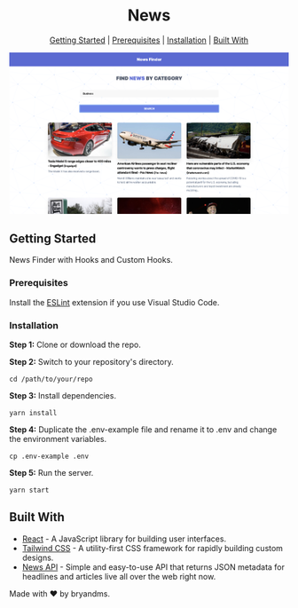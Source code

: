 <div align="center">

# News

[Getting Started](#getting-started) | [Prerequisites](#prerequisites) | [Installation](#installation) | [Built With](#built-with)

</div>

<div align="center">
  <img src="public/news.png" alt="news">
</div>

## Getting Started

News Finder with Hooks and Custom Hooks.

### Prerequisites

Install the [ESLint](https://github.com/Microsoft/vscode-eslint) extension if you use Visual Studio Code.

### Installation

**Step 1:** Clone or download the repo.

**Step 2:** Switch to your repository's directory.

```
cd /path/to/your/repo
```

**Step 3:** Install dependencies.

```
yarn install
```

**Step 4:** Duplicate the .env-example file and rename it to .env and change the environment variables.

```
cp .env-example .env
```

**Step 5:** Run the server.

```
yarn start
```

## Built With

- [React](https://reactjs.org/) - A JavaScript library for building user interfaces.
- [Tailwind CSS](https://tailwindcss.com/) - A utility-first CSS framework for rapidly building custom designs.
- [News API](https://newsapi.org/) - Simple and easy-to-use API that returns JSON metadata for headlines and articles live all over the web right now.

Made with ❤ by bryandms.
